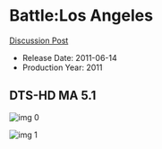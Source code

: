 # Battle:Los Angeles

[Discussion Post](https://www.avsforum.com/threads/bass-eq-for-filtered-movies.2995212/post-57316732)

* Release Date: 2011-06-14
* Production Year: 2011

## DTS-HD MA 5.1

![img 0](https://i.imgur.com/UebY5Dp.jpg)

![img 1](https://i.imgur.com/ewkHnbz.jpg)

